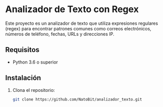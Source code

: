 # Analizador de Texto con Regex

Este proyecto es un analizador de texto que utiliza expresiones regulares (regex) para encontrar patrones comunes como correos electrónicos, números de teléfono, fechas, URLs y direcciones IP.

## Requisitos

- Python 3.6 o superior

## Instalación

1. Clona el repositorio:
   ```bash
   git clone https://github.com/NatoBit/analizador_texto.git